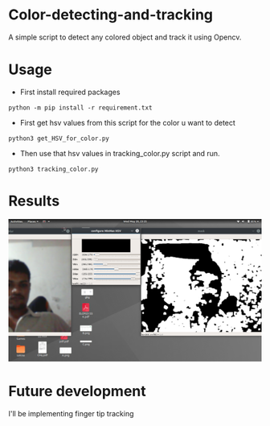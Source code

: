 # Color-detecting-and-tracking

A simple script to detect any colored object and track it using Opencv.

# Usage
* First install required packages
```
python -m pip install -r requirement.txt
```

* First get hsv values from this script for the color u want to detect
```
python3 get_HSV_for_color.py
```

* Then use that hsv values in tracking_color.py script and run.
```
python3 tracking_color.py
```

# Results
![get_hsv](/images/result1.png)

# Future development

I'll be implementing finger tip tracking
